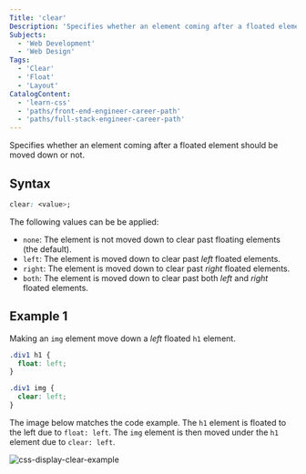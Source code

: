 ```yaml
---
Title: 'clear'
Description: 'Specifies whether an element coming after a floated element should be moved down or not.'
Subjects:
  - 'Web Development'
  - 'Web Design'
Tags:
  - 'Clear'
  - 'Float'
  - 'Layout'
CatalogContent:
  - 'learn-css'
  - 'paths/front-end-engineer-career-path'
  - 'paths/full-stack-engineer-career-path'
---
```


Specifies whether an element coming after a floated element should be moved down or not.

## Syntax

```css
clear: <value>;
```

The following values can be be applied:

- `none`: The element is not moved down to clear past floating elements (the default).
- `left`: The element is moved down to clear past _left_ floated elements.
- `right`: The element is moved down to clear past _right_ floated elements.
- `both`: The element is moved down to clear past both _left_ and _right_ floated elements.

## Example 1

Making an `img` element move down a _left_ floated `h1` element.

```css
.div1 h1 {
  float: left;
}

.div1 img {
  clear: left;
}
```

The image below matches the code example. The `h1` element is floated to the left due to `float: left`. The `img` element is then moved under the `h1` element due to `clear: left`.

![css-display-clear-example](https://raw.githubusercontent.com/Codecademy/docs/main/media/css-display-clear-example.png)

